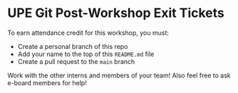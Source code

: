 # UPE Git Post-Workshop Exit Tickets

To earn attendance credit for this workshop, you must:
- Create a personal branch of this repo
- Add your name to the top of this `README.md` file
- Create a pull request to the `main` branch

Work with the other interns and members of your team! Also feel free to ask e-board members for help!
